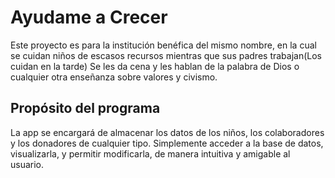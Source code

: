 # Ayudame a Crecer
  Este proyecto es para la institución benéfica del mismo nombre, en la cual se cuidan niños de escasos recursos mientras que sus padres trabajan(Los cuidan en la tarde)
  Se les da cena y les hablan de la palabra de Dios o cualquier otra enseñanza sobre valores y civismo.
  
  ## Propósito del programa
   La app se encargará de almacenar los datos de los niños, los colaboradores y los donadores de cualquier tipo. 
   Simplemente acceder a la base de datos, visualizarla, y permitir modificarla, de manera intuitiva y amigable al usuario.
